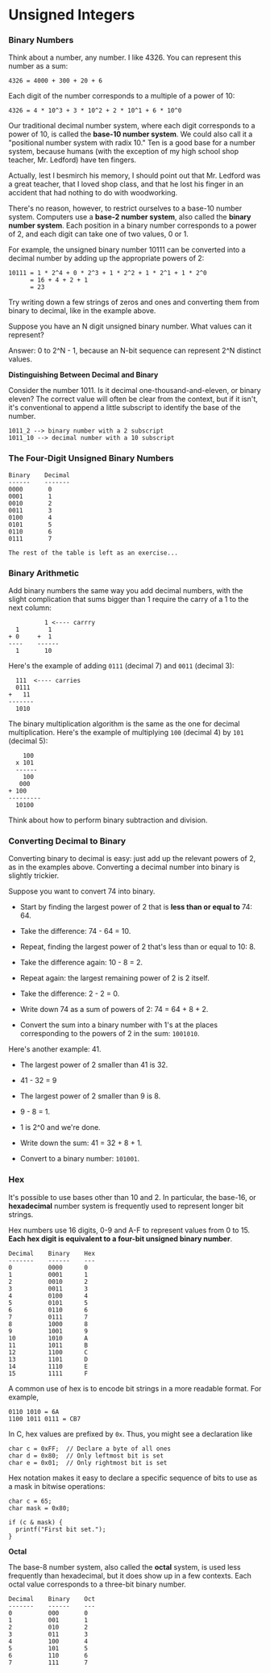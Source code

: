 # Unsigned Integers

### Binary Numbers

Think about a number, any number. I like 4326. You can represent this number as a sum:

```
4326 = 4000 + 300 + 20 + 6
```

Each digit of the number corresponds to a multiple of a power of 10:

```
4326 = 4 * 10^3 + 3 * 10^2 + 2 * 10^1 + 6 * 10^0
```

Our traditional decimal number system, where each digit corresponds to a power of 10, is called the **base-10 number system**. We could also call it a "positional number system with radix 10." Ten is a good base for a number system, because humans (with the exception of my high school shop teacher, Mr. Ledford) have ten fingers.

Actually, lest I besmirch his memory, I should point out that Mr. Ledford was a great teacher, that I loved shop class, and that he lost his finger in an accident that had nothing to do with woodworking.

There's no reason, however, to restrict ourselves to a base-10 number system. Computers use a **base-2 number system**, also called the **binary number system**. Each position in a binary number corresponds to a power of 2, and each digit can take one of two values, 0 or 1.

For example, the unsigned binary number 10111 can be converted into a decimal number by adding up the appropriate powers of 2:

```
10111 = 1 * 2^4 + 0 * 2^3 + 1 * 2^2 + 1 * 2^1 + 1 * 2^0
      = 16 + 4 + 2 + 1
      = 23
```

Try writing down a few strings of zeros and ones and converting them from binary to decimal, like in the example above.

Suppose you have an N digit unsigned binary number. What values can it represent?

Answer: 0 to 2^N - 1, because an N-bit sequence can represent 2^N distinct values.

**Distinguishing Between Decimal and Binary**

Consider the number 1011. Is it decimal one-thousand-and-eleven, or binary eleven? The correct value will often be clear from the context, but if it isn't, it's conventional to append a little subscript to identify the base of the number.

```
1011_2 --> binary number with a 2 subscript
1011_10 --> decimal number with a 10 subscript
```

### The Four-Digit Unsigned Binary Numbers

```
Binary    Decimal
------    -------
0000       0
0001       1
0010       2
0011       3
0100       4
0101       5
0110       6
0111       7

The rest of the table is left as an exercise...
```


### Binary Arithmetic

Add binary numbers the same way you add decimal numbers, with the slight complication that sums bigger than 1 require the carry of a 1 to the next column:

```
          1 <---- carrry
  1        1
+ 0     +  1
----    ------
  1       10
```

Here's the example of adding `0111` (decimal 7) and `0011` (decimal 3):

```
  111  <---- carries
  0111
+   11
-------
  1010
```

The binary multiplication algorithm is the same as the one for decimal multiplication. Here's the example of multiplying `100` (decimal 4) by `101` (decimal 5):

```
    100
  x 101
  ------
    100
   000
+ 100
---------
  10100
```

Think about how to perform binary subtraction and division.

### Converting Decimal to Binary

Converting binary to decimal is easy: just add up the relevant powers of 2, as in the examples above. Converting a decimal number into binary is slightly trickier.

Suppose you want to convert 74 into binary.
  - Start by finding the largest power of 2 that is **less than or equal to** 74: 64.
  
  - Take the difference: 74 - 64 = 10.
  
  - Repeat, finding the largest power of 2 that's less than or equal to 10: 8.
  
  - Take the difference again: 10 - 8 = 2.
  
  - Repeat again: the largest remaining power of 2 is 2 itself.
  
  - Take the difference: 2 - 2 = 0.
  
  - Write down 74 as a sum of powers of 2: 74 = 64 + 8 + 2.
  
  - Convert the sum into a binary number with 1's at the places corresponding to the powers of 2 in the sum: `1001010`.
    
Here's another example: 41.

  - The largest power of 2 smaller than 41 is 32.
  
  - 41 - 32 = 9
  
  - The largest power of 2 smaller than 9 is 8.
  
  - 9 - 8 = 1.
  
  - 1 is 2^0 and we're done.
  
  - Write down the sum: 41 = 32 + 8 + 1.
  
  - Convert to a binary number: `101001`.
    
### Hex

It's possible to use bases other than 10 and 2. In particular, the base-16, or **hexadecimal** number system is frequently used to represent longer bit strings.

Hex numbers use 16 digits, 0-9 and A-F to represent values from 0 to 15. **Each hex digit is equivalent to a four-bit unsigned binary number**.

```
Decimal    Binary    Hex
-------    ------    ---
0          0000      0
1          0001      1
2          0010      2
3          0011      3
4          0100      4
5          0101      5
6          0110      6
7          0111      7
8          1000      8
9          1001      9
10         1010      A
11         1011      B
12         1100      C
13         1101      D
14         1110      E
15         1111      F
```

A common use of hex is to encode bit strings in a more readable format. For example,

```
0110 1010 = 6A
1100 1011 0111 = CB7
```

In C, hex values are prefixed by `0x`. Thus, you might see a declaration like

```
char c = 0xFF;  // Declare a byte of all ones
char d = 0x80;  // Only leftmost bit is set
char e = 0x01;  // Only rightmost bit is set
```

Hex notation makes it easy to declare a specific sequence of bits to use as a mask in bitwise operations:

```
char c = 65;
char mask = 0x80;

if (c & mask) {
  printf("First bit set.");
}
```

**Octal**

The base-8 number system, also called the **octal** system, is used less frequently than hexadecimal, but it does show up in a few contexts.  Each octal value corresponds to a three-bit binary number.

```
Decimal    Binary    Oct
-------    ------    ---
0          000       0
1          001       1
2          010       2
3          011       3
4          100       4
5          101       5
6          110       6
7          111       7
```
